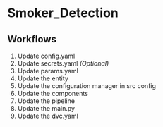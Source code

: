# Smoker_Detection

## Workflows

1. Update config.yaml
2. Update secrets.yaml *(Optional)*
3. Update params.yaml
4. Update the entity
5. Update the configuration manager in src config
6. Update the components
7. Update the pipeline
8. Update the main.py
9. Update the dvc.yaml

